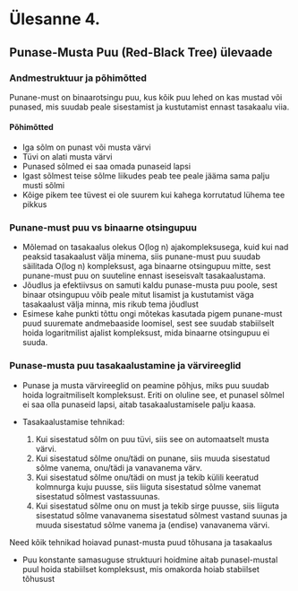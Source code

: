 # Ülesanne 4.

## Punase-Musta Puu (Red-Black Tree) ülevaade 

### Andmestruktuur ja põhimõtted

Punane-must on binaarotsingu puu, kus kõik puu lehed on kas mustad või punased, mis suudab peale sisestamist ja kustutamist ennast tasakaalu viia.

#### Põhimõtted 

- Iga sõlm on punast või musta värvi
- Tüvi on alati musta värvi
- Punased sõlmed ei saa omada punaseid lapsi
- Igast sõlmest teise sõlme liikudes peab tee peale jääma sama palju musti sõlmi
- Kõige pikem tee tüvest ei ole suurem kui kahega korrutatud lühema tee pikkus

### Punane-must puu vs binaarne otsingupuu 

- Mõlemad on tasakaalus olekus O(log n) ajakompleksusega, kuid kui nad peaksid tasakaalust välja minema, siis punane-must puu suudab säilitada O(log n) kompleksust, aga binaarne otsingupuu mitte, sest punane-must puu on suuteline ennast iseseisvalt tasakaalustama.
- Jõudlus ja efektiivsus on samuti kaldu punase-musta puu poole, sest binaar otsingupuu võib peale mitut lisamist ja kustutamist väga tasakaalust välja minna, mis rikub tema jõudlust
- Esimese kahe punkti tõttu ongi mõtekas kasutada pigem punane-must puud suuremate andmebaaside loomisel, sest see suudab stabiilselt hoida logaritmilist ajalist kompleksust, mida binaarne otsingupuu ei suuda.

### Punase-musta puu tasakaalustamine ja värvireeglid 

- Punase ja musta värvireeglid on peamine põhjus, miks puu suudab hoida lograitmiliselt kompleksust. Eriti on oluline see, et punasel sõlmel ei saa olla punaseid lapsi, aitab tasakaalustamisele palju kaasa.
- Tasakaalustamise tehnikad:

  1. Kui sisestatud sõlm on puu tüvi, siis see on automaatselt musta värvi.
  2. Kui sisestatud sõlme onu/tädi on punane, siis muuda sisestatud sõlme vanema, onu/tädi ja vanavanema värv.
  3. Kui sisestatud sõlme onu/tädi on must ja tekib külili keeratud kolmnurga kuju puusse, siis liiguta sisestatud sõlme vanemat sisestatud sõlmest vastassuunas.
  4. Kui sisestatud sõlme onu on must ja tekib sirge puusse, siis liiguta sisestatud sõlme vanavanema sisestatud sõlmest vastand suunas ja muuda sisestatud sõlme vanema ja (endise) vanavanema värvi. 

Need kõik tehnikad hoiavad punast-musta puud tõhusana ja tasakaalus

- Puu konstante samasuguse struktuuri hoidmine aitab punasel-mustal puul hoida stabiilset kompleksust, mis omakorda hoiab stabiilset tõhusust


  


